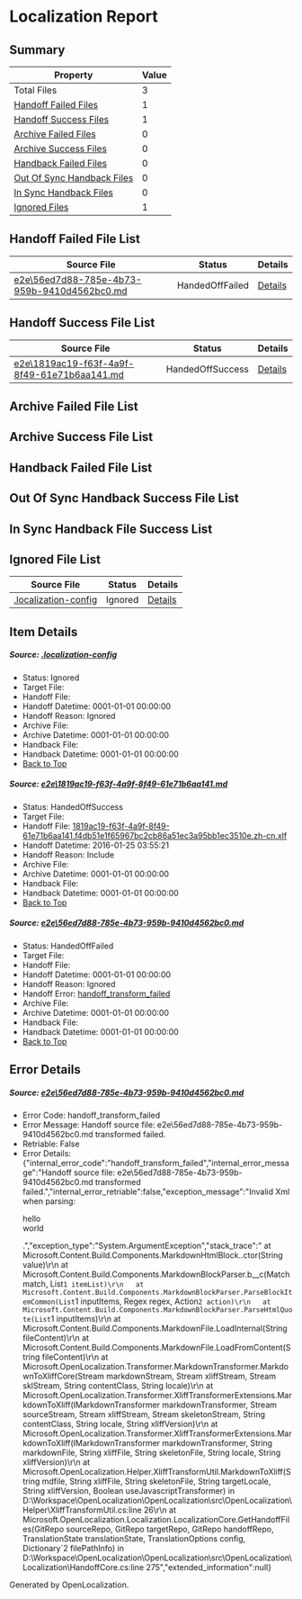 # <a name='report-top'></a> Localization Report

## Summary
 Property | Value 
 -------- | ----- 
 Total Files | 3
[ Handoff Failed Files ](#handoff-failed-list)| 1
[ Handoff Success Files ](#handoff-success-list)| 1
[ Archive Failed Files ](#archive-failed-list)| 0
[ Archive Success Files ](#archive-success-list)| 0
[ Handback Failed Files ](#handback-failed-list)| 0
[ Out Of Sync Handback Files ](#outofsync-handback-success-list)| 0
[ In Sync Handback Files ](#insync-handback-success-list)| 0
[ Ignored Files ](#ignored-list)| 1

## <a name='handoff-failed-list'></a> Handoff Failed File List
 Source File | Status | Details 
 ----------- | ------ | ------- 
 [e2e\56ed7d88-785e-4b73-959b-9410d4562bc0.md](https://github.com/OpenLocalizationTest/oltest/blob/8f058ce50b185b1155005b747240f37e6613144f/e2e/56ed7d88-785e-4b73-959b-9410d4562bc0.md) | HandedOffFailed | [Details](#0b5c1c075af7ea433e847260f46deef2caf26bd72)

## <a name='handoff-success-list'></a> Handoff Success File List
 Source File | Status | Details 
 ----------- | ------ | ------- 
 [e2e\1819ac19-f63f-4a9f-8f49-61e71b6aa141.md](https://github.com/OpenLocalizationTest/oltest/blob/8f058ce50b185b1155005b747240f37e6613144f/e2e/1819ac19-f63f-4a9f-8f49-61e71b6aa141.md) | HandedOffSuccess | [Details](#fca53761c8c209671388818fe2e72c4680ce5cef1)

## <a name='archive-failed-list'></a> Archive Failed File List

## <a name='archive-success-list'></a> Archive Success File List

## <a name='handback-failed-list'></a> Handback Failed File List

## <a name='outofsync-handback-success-list'></a> Out Of Sync Handback Success File List

## <a name='insync-handback-success-list'></a> In Sync Handback File Success List

## <a name='ignored-list'></a> Ignored File List
 Source File | Status | Details 
 ----------- | ------ | ------- 
 [.localization-config](https://github.com/OpenLocalizationTest/oltest/blob/8f058ce50b185b1155005b747240f37e6613144f/.localization-config) | Ignored | [Details](#e4725be8631cbe979bbe0fa8b97cd75f1fd41d4d0)

## Item Details
##### <a name='e4725be8631cbe979bbe0fa8b97cd75f1fd41d4d0'></a> Source: [.localization-config](https://github.com/OpenLocalizationTest/oltest/blob/8f058ce50b185b1155005b747240f37e6613144f/.localization-config)
* Status: Ignored
* Target File: 
* Handoff File: 
* Handoff Datetime: 0001-01-01 00:00:00
* Handoff Reason: Ignored
* Archive File: 
* Archive Datetime: 0001-01-01 00:00:00
* Handback File: 
* Handback Datetime: 0001-01-01 00:00:00
* [Back to Top](#report-top)

##### <a name='fca53761c8c209671388818fe2e72c4680ce5cef1'></a> Source: [e2e\1819ac19-f63f-4a9f-8f49-61e71b6aa141.md](https://github.com/OpenLocalizationTest/oltest/blob/8f058ce50b185b1155005b747240f37e6613144f/e2e/1819ac19-f63f-4a9f-8f49-61e71b6aa141.md)
* Status: HandedOffSuccess
* Target File: 
* Handoff File: [1819ac19-f63f-4a9f-8f49-61e71b6aa141.f4db51e1f65967bc2cb86a51ec3a95bb1ec3510e.zh-cn.xlf](https://github.com/OpenLocalizationTestOrg/olhandoff/blob/a9a2a29e14beeb4649131d73d50774dcf1fc6028/ol-handoff/OpenLocalizationTestOrg/oltest.zh-cn/qimu/1819ac19-f63f-4a9f-8f49-61e71b6aa141.f4db51e1f65967bc2cb86a51ec3a95bb1ec3510e.zh-cn.xlf)
* Handoff Datetime: 2016-01-25 03:55:21
* Handoff Reason: Include
* Archive File: 
* Archive Datetime: 0001-01-01 00:00:00
* Handback File: 
* Handback Datetime: 0001-01-01 00:00:00
* [Back to Top](#report-top)

##### <a name='0b5c1c075af7ea433e847260f46deef2caf26bd72'></a> Source: [e2e\56ed7d88-785e-4b73-959b-9410d4562bc0.md](https://github.com/OpenLocalizationTest/oltest/blob/8f058ce50b185b1155005b747240f37e6613144f/e2e/56ed7d88-785e-4b73-959b-9410d4562bc0.md)
* Status: HandedOffFailed
* Target File: 
* Handoff File: 
* Handoff Datetime: 0001-01-01 00:00:00
* Handoff Reason: Ignored
* Handoff Error: [handoff_transform_failed](#0b5c1c075af7ea433e847260f46deef2caf26bd72handoff_transform_failed)
* Archive File: 
* Archive Datetime: 0001-01-01 00:00:00
* Handback File: 
* Handback Datetime: 0001-01-01 00:00:00
* [Back to Top](#report-top)


## Error Details
##### <a name='0b5c1c075af7ea433e847260f46deef2caf26bd72handoff_transform_failed'></a> Source: [e2e\56ed7d88-785e-4b73-959b-9410d4562bc0.md](#0b5c1c075af7ea433e847260f46deef2caf26bd72)
* Error Code: handoff_transform_failed
* Error Message: Handoff source file: e2e\56ed7d88-785e-4b73-959b-9410d4562bc0.md transformed failed.
* Retriable: False
* Error Details: {"internal_error_code":"handoff_transform_failed","internal_error_message":"Handoff source file: e2e\\56ed7d88-785e-4b73-959b-9410d4562bc0.md transformed failed.","internal_error_retriable":false,"exception_message":"Invalid Xml when parsing: <p>hello <br> world</p>.","exception_type":"System.ArgumentException","stack_trace":"   at Microsoft.Content.Build.Components.MarkdownHtmlBlock..ctor(String value)\r\n   at Microsoft.Content.Build.Components.MarkdownBlockParser.<ParseHtmlQuote>b__c(Match match, List`1 itemList)\r\n   at Microsoft.Content.Build.Components.MarkdownBlockParser.ParseBlockItemCommon(List`1 inputItems, Regex regex, Action`2 action)\r\n   at Microsoft.Content.Build.Components.MarkdownBlockParser.ParseHtmlQuote(List`1 inputItems)\r\n   at Microsoft.Content.Build.Components.MarkdownFile.LoadInternal(String fileContent)\r\n   at Microsoft.Content.Build.Components.MarkdownFile.LoadFromContent(String fileContent)\r\n   at Microsoft.OpenLocalization.Transformer.MarkdownTransformer.MarkdownToXliffCore(Stream markdownStream, Stream xliffStream, Stream sklStream, String contentClass, String locale)\r\n   at Microsoft.OpenLocalization.Transformer.XliffTransformerExtensions.MarkdownToXliff(IMarkdownTransformer markdownTransformer, Stream sourceStream, Stream xliffStream, Stream skeletonStream, String contentClass, String locale, String xliffVersion)\r\n   at Microsoft.OpenLocalization.Transformer.XliffTransformerExtensions.MarkdownToXliff(IMarkdownTransformer markdownTransformer, String markdownFile, String xliffFile, String skeletonFile, String locale, String xliffVersion)\r\n   at Microsoft.OpenLocalization.Helper.XliffTransformUtil.MarkdownToXliff(String mdfile, String xliffFile, String skeletonFile, String targetLocale, String xliffVersion, Boolean useJavascriptTransformer) in D:\\Workspace\\OpenLocalization\\OpenLocalization\\src\\OpenLocalization\\Helper\\XliffTransformUtil.cs:line 26\r\n   at Microsoft.OpenLocalization.Localization.LocalizationCore.GetHandoffFiles(GitRepo sourceRepo, GitRepo targetRepo, GitRepo handoffRepo, TranslationState translationState, TranslationOptions config, Dictionary`2 filePathInfo) in D:\\Workspace\\OpenLocalization\\OpenLocalization\\src\\OpenLocalization\\Localization\\HandoffCore.cs:line 275","extended_information":null}


Generated by OpenLocalization.
